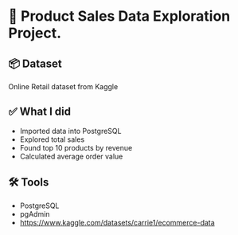 # 🛒 Product Sales Data Exploration Project.

## 📦 Dataset
Online Retail dataset from Kaggle

## ✅ What I did
- Imported data into PostgreSQL
- Explored total sales
- Found top 10 products by revenue
- Calculated average order value

## 🛠 Tools
- PostgreSQL
- pgAdmin
- https://www.kaggle.com/datasets/carrie1/ecommerce-data

